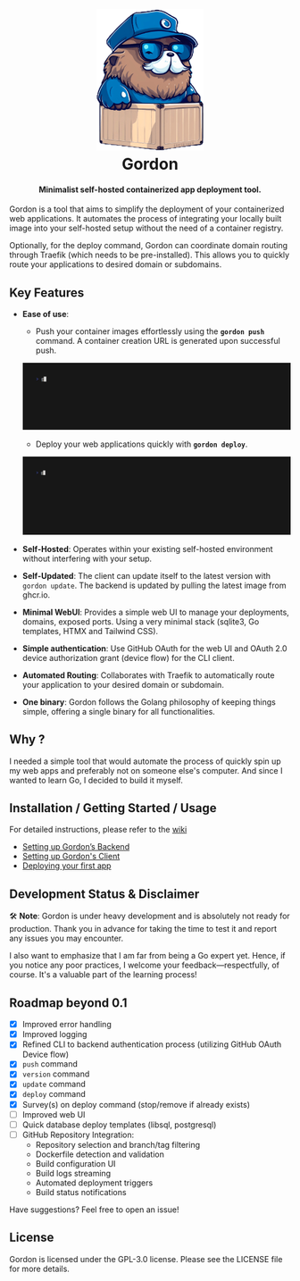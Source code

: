 <h1 align="center">
  <br>
 <img src="https://github.com/bnema/gordon/blob/main/internal/webui/public/assets/imgs/gordon-mascot-mq-trsp.png?raw=true" alt="Gordon" width="192">
  <br>
  Gordon
  <br>
</h1>

<h4 align="center">Minimalist self-hosted containerized app deployment tool.</h4>


Gordon is a tool that aims to simplify the deployment of your containerized web applications. It automates the process of integrating your locally built image into your self-hosted setup without the need of a container registry. 

Optionally, for the deploy command, Gordon can coordinate domain routing through Traefik (which needs to be pre-installed). This allows you to quickly route your applications to desired domain or subdomains.

## **Key Features**

- **Ease of use**:
  - Push your container images effortlessly using the **`gordon push`** command. A container creation URL is generated upon successful push.

  ![Demo Push](assets/vhs/demo_push.gif?raw=true)

  - Deploy your web applications quickly with **`gordon deploy`**.

  ![Demo Deploy](assets/vhs/demo_deploy.gif?raw=true)

- **Self-Hosted**: Operates within your existing self-hosted environment without interfering with your setup.
- **Self-Updated**: The client can update itself to the latest version with `gordon update`. The backend is updated by pulling the latest image from ghcr.io.
- **Minimal WebUI**: Provides a simple web UI to manage your deployments, domains, exposed ports. Using a very minimal stack (sqlite3, Go templates, HTMX and Tailwind CSS).
- **Simple authentication**: Use GitHub OAuth for the web UI and OAuth 2.0 device authorization grant (device flow) for the CLI client.
- **Automated Routing**: Collaborates with Traefik to automatically route your application to your desired domain or subdomain.
- **One binary**: Gordon follows the Golang philosophy of keeping things simple, offering a single binary for all functionalities.

## **Why ?**

I needed a simple tool that would automate the process of quickly spin up my web apps and preferably not on someone else's computer. And since I wanted to learn Go, I decided to build it myself.

## **Installation / Getting Started / Usage**

For detailed instructions, please refer to the [wiki](https://github.com/bnema/gordon/wiki/)

- [Setting up Gordon’s Backend](https://github.com/bnema/gordon/wiki/Setting-up-Gordon%E2%80%99s-Backend)
- [Setting up Gordon's Client](https://github.com/bnema/gordon/wiki/Setting-up-Gordon's-Client)
- [Deploying your first app](https://github.com/bnema/gordon/wiki/First-deployment)


## **Development Status & Disclaimer**

🛠️ **Note**: Gordon is under heavy development and is absolutely not ready for production. Thank you in advance for taking the time to test it and report any issues you may encounter.

I also want to emphasize that I am far from being a Go expert yet. Hence, if you notice any poor practices, I welcome your feedback—respectfully, of course. It's a valuable part of the learning process!

## **Roadmap beyond 0.1**

- [x] Improved error handling
- [x] Improved logging
- [x] Refined CLI to backend authentication process (utilizing GitHub OAuth Device flow)
- [x] `push` command
- [x] `version` command
- [x] `update` command
- [x] `deploy` command
- [x] Survey(s) on deploy command (stop/remove if already exists)
- [ ] Improved web UI
- [ ] Quick database deploy templates (libsql, postgresql)
- [ ] GitHub Repository Integration:
  - Repository selection and branch/tag filtering
  - Dockerfile detection and validation
  - Build configuration UI
  - Build logs streaming
  - Automated deployment triggers
  - Build status notifications

Have suggestions? Feel free to open an issue!

## **License**

Gordon is licensed under the GPL-3.0 license. Please see the LICENSE file for more details.
